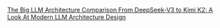 [The Big LLM Architecture Comparison
From DeepSeek-V3 to Kimi K2: A Look At Modern LLM Architecture Design](https://sebastianraschka.com/blog/2025/the-big-llm-architecture-comparison.html)